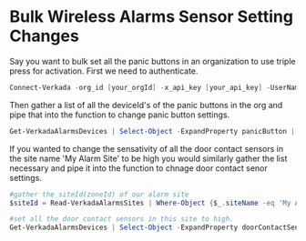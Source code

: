 # Bulk Wireless Alarms Sensor Setting Changes

Say you want to bulk set all the panic buttons in an organization to use triple press for activation.  First we need to authenticate.

```powershell
Connect-Verkada -org_id [your_orgId] -x_api_key [your_api_key] -UserName [your_username] -password
```

Then gather a list of all the deviceId's of the panic buttons in the org and pipe that into the function to change panic button settings.

```powershell
Get-VerkadaAlarmsDevices | Select-Object -ExpandProperty panicButton | Set-VerkadaAlarmsPanicButtonSettings  -panicPressType 'triple'
```

If you wanted to change the sensativity of all the door contact sensors in the site name 'My Alarm Site' to be high you would similarly gather the list necessary and pipe it into the function to chnage door contact senor settings.

```powershell
#gather the siteId(zoneId) of our alarm site
$siteId = Read-VerkadaAlarmsSites | Where-Object {$_.siteName -eq 'My Alarm Site'} | Select-Object -ExpandProperty zoneId

#set all the door contact sensors in this site to high.
Get-VerkadaAlarmsDevices | Select-Object -ExpandProperty doorContactSensor | Where-Object {$_.zoneId -eq $siteId} | Set-VerkadaAlarmsDoorSensorSettings -sensitivity 'high'
```
